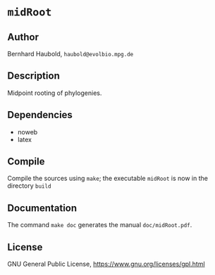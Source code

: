 # `midRoot`
## Author
Bernhard Haubold, `haubold@evolbio.mpg.de`
## Description
Midpoint rooting of phylogenies.
## Dependencies
- noweb
- latex
## Compile
Compile the sources using `make`; the executable `midRoot` is now in the directory `build`
## Documentation
The command `make doc` generates the manual `doc/midRoot.pdf`.
## License
GNU General Public License, https://www.gnu.org/licenses/gpl.html
